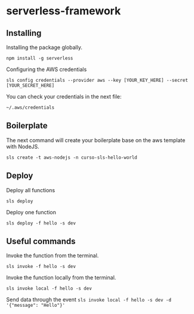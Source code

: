 # serverless-framework

## Installing

Installing the package globally.

`npm install -g serverless`

Configuring the AWS credentials

`sls config credentials --provider aws --key [YOUR_KEY_HERE] --secret [YOUR_SECRET_HERE]`

You can check your credentials in the next file:

`~/.aws/credentials`

## Boilerplate

The next command will create your boilerplate base on the aws template with NodeJS.

`sls create -t aws-nodejs -n curso-sls-hello-world`

## Deploy

Deploy all functions

`sls deploy`

Deploy one function

`sls deploy -f hello -s dev`

## Useful commands

Invoke the function from the terminal.

`sls invoke -f hello -s dev`

Invoke the function locally from the terminal.

`sls invoke local -f hello -s dev`

Send data through the event
`sls invoke local -f hello -s dev -d '{"message": "Hello"}'`

